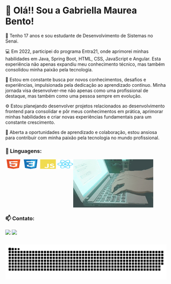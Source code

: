 # 👋 Olá!! Sou a Gabriella Maurea Bento!

🌱 Tenho 17 anos e sou estudante de Desenvolvimento de Sistemas no Senai.

💻 Em 2022, participei do programa Entra21, onde aprimorei minhas habilidades em Java, Spring Boot, HTML, CSS, JavaScript e Angular. Esta experiência não apenas expandiu meu conhecimento técnico, mas também consolidou minha paixão pela tecnologia.

🚀 Estou em constante busca por novos conhecimentos, desafios e experiências, impulsionada pela dedicação ao aprendizado contínuo. Minha jornada visa desenvolver-me não apenas como uma profissional de destaque, mas também como uma pessoa sempre em evolução.

⚙️ Estou planejando desenvolver projetos relacionados ao desenvolvimento frontend para consolidar e pôr meus conhecimentos em prática, aprimorar minhas habilidades e criar novas experiências fundamentais para um constante crescimento.    

💬 Aberta a oportunidades de aprendizado e colaboração, estou ansiosa para contribuir com minha paixão pela tecnologia no mundo profissional.
<!--
**gabibento/gabibento** is a ✨ _special_ ✨ repository because its `README.md` (this file) appears on your GitHub profile.

Here are some ideas to get you started:

- 🔭 I’m currently working on ...
- 🌱 I’m currently learning ...
- 👯 I’m looking to collaborate on ...
- 🤔 I’m looking for help with ...
- 💬 Ask me about ...
- 📫 How to reach me: ...
- 😄 Pronouns: ...
- ⚡ Fun fact: ...
-->
### 🔧 Linguagens:
<div style="display: inline-block;">

 <img align="right" alt="React" height="150" width="250" src="assets/gifcomputer.gif">

   <img align="center" alt="HTML" height="30" width="50" src="https://raw.githubusercontent.com/devicons/devicon/master/icons/html5/html5-original.svg">
  <img align="center" alt="CSS" height="30" width="50" src="https://raw.githubusercontent.com/devicons/devicon/master/icons/css3/css3-original.svg">
  <img align="center" alt="Js" height="30" width="50" src="https://raw.githubusercontent.com/devicons/devicon/master/icons/javascript/javascript-plain.svg">
  <img align="center" alt="React" height="30" width="50" src="https://raw.githubusercontent.com/devicons/devicon/master/icons/react/react-original.svg">
   
<br>


</div>

  ### 📫 Contato:
 
<div>



  <a href = "mailto:gabimabento@gmail.com"><img align="center" src="https://img.shields.io/badge/Gmail-D14836?style=for-the-badge&logo=gmail&logoColor=white" target="_blank"></a>
  <a href="https://www.linkedin.com/in/gabriella-maurea-bento-b7908a240/" target="_blank"><img align="center" src="https://img.shields.io/badge/-LinkedIn-%230077B5?style=for-the-badge&logo=linkedin&logoColor=white" target="_blank"></a> 

 <br>
  
</div>



<picture>
  <source media="(prefers-color-scheme: dark)" srcset="https://raw.githubusercontent.com/gabibento/gabibento/output/github-contribution-grid-snake-dark.svg">
  <source media="(prefers-color-scheme: light)" srcset="https://raw.githubusercontent.com/gabibento/gabibento/output/github-contribution-grid-snake.svg">
  <img alt="github contribution grid snake animation" src="https://raw.githubusercontent.com/gabibento/gabibento/output/github-contribution-grid-snake.svg">
</picture>
